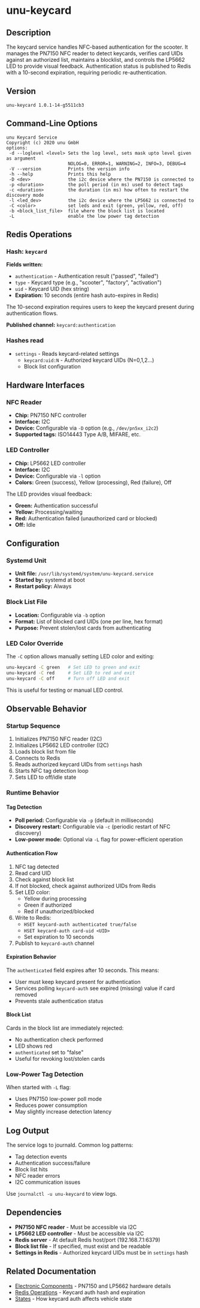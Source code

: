 # unu-keycard

## Description

The keycard service handles NFC-based authentication for the scooter. It manages the PN7150 NFC reader to detect keycards, verifies card UIDs against an authorized list, maintains a blocklist, and controls the LP5662 LED to provide visual feedback. Authentication status is published to Redis with a 10-second expiration, requiring periodic re-authentication.

## Version

```
unu-keycard 1.0.1-14-g5511cb3
```

## Command-Line Options

```
unu Keycard Service
Copyright (c) 2020 unu GmbH
options:
 -d --loglevel <level> Sets the log level, sets mask upto level given as argument
                       NOLOG=0, ERROR=1, WARNING=2, INFO=3, DEBUG=4
 -V --version          Prints the version info
 -h --help             Prints this help
 -D <dev>              the i2c device where the PN7150 is connected to
 -p <duration>         the poll period (in ms) used to detect tags
 -c <duration>         the duration (in ms) how often to restart the discovery mode
 -l <led_dev>          the i2c device where the LP5662 is connected to
 -C <color>            set leds and exit (green, yellow, red, off)
 -b <block_list_file>  file where the block list is located
 -L                    enable the low power tag detection
```

## Redis Operations

### Hash: `keycard`

**Fields written:**
- `authentication` - Authentication result ("passed", "failed")
- `type` - Keycard type (e.g., "scooter", "factory", "activation")
- `uid` - Keycard UID (hex string)
- **Expiration:** 10 seconds (entire hash auto-expires in Redis)

The 10-second expiration requires users to keep the keycard present during authentication flows.

**Published channel:** `keycard:authentication`

### Hashes read

- `settings` - Reads keycard-related settings
  - `keycard:uid:N` - Authorized keycard UIDs (N=0,1,2...)
  - Block list configuration

## Hardware Interfaces

### NFC Reader

- **Chip:** PN7150 NFC controller
- **Interface:** I2C
- **Device:** Configurable via `-D` option (e.g., `/dev/pn5xx_i2c2`)
- **Supported tags:** ISO14443 Type A/B, MIFARE, etc.

### LED Controller

- **Chip:** LP5662 LED controller
- **Interface:** I2C
- **Device:** Configurable via `-l` option
- **Colors:** Green (success), Yellow (processing), Red (failure), Off

The LED provides visual feedback:
- **Green:** Authentication successful
- **Yellow:** Processing/waiting
- **Red:** Authentication failed (unauthorized card or blocked)
- **Off:** Idle

## Configuration

### Systemd Unit

- **Unit file:** `/usr/lib/systemd/system/unu-keycard.service`
- **Started by:** systemd at boot
- **Restart policy:** Always

### Block List File

- **Location:** Configurable via `-b` option
- **Format:** List of blocked card UIDs (one per line, hex format)
- **Purpose:** Prevent stolen/lost cards from authenticating

### LED Color Override

The `-C` option allows manually setting LED color and exiting:
```bash
unu-keycard -C green   # Set LED to green and exit
unu-keycard -C red     # Set LED to red and exit
unu-keycard -C off     # Turn off LED and exit
```

This is useful for testing or manual LED control.

## Observable Behavior

### Startup Sequence

1. Initializes PN7150 NFC reader (I2C)
2. Initializes LP5662 LED controller (I2C)
3. Loads block list from file
4. Connects to Redis
5. Reads authorized keycard UIDs from `settings` hash
6. Starts NFC tag detection loop
7. Sets LED to off/idle state

### Runtime Behavior

#### Tag Detection

- **Poll period:** Configurable via `-p` (default in milliseconds)
- **Discovery restart:** Configurable via `-c` (periodic restart of NFC discovery)
- **Low-power mode:** Optional via `-L` flag for power-efficient operation

#### Authentication Flow

1. NFC tag detected
2. Read card UID
3. Check against block list
4. If not blocked, check against authorized UIDs from Redis
5. Set LED color:
   - Yellow during processing
   - Green if authorized
   - Red if unauthorized/blocked
6. Write to Redis:
   - `HSET keycard-auth authenticated true/false`
   - `HSET keycard-auth card-uid <UID>`
   - Set expiration to 10 seconds
7. Publish to `keycard-auth` channel

#### Expiration Behavior

The `authenticated` field expires after 10 seconds. This means:
- User must keep keycard present for authentication
- Services polling `keycard-auth` see expired (missing) value if card removed
- Prevents stale authentication status

#### Block List

Cards in the block list are immediately rejected:
- No authentication check performed
- LED shows red
- `authenticated` set to "false"
- Useful for revoking lost/stolen cards

### Low-Power Tag Detection

When started with `-L` flag:
- Uses PN7150 low-power poll mode
- Reduces power consumption
- May slightly increase detection latency

## Log Output

The service logs to journald. Common log patterns:
- Tag detection events
- Authentication success/failure
- Block list hits
- NFC reader errors
- I2C communication issues

Use `journalctl -u unu-keycard` to view logs.

## Dependencies

- **PN7150 NFC reader** - Must be accessible via I2C
- **LP5662 LED controller** - Must be accessible via I2C
- **Redis server** - At default Redis host/port (192.168.7.1:6379)
- **Block list file** - If specified, must exist and be readable
- **Settings in Redis** - Authorized keycard UIDs must be in `settings` hash

## Related Documentation

- [Electronic Components](../electronic/README.md) - PN7150 and LP5662 hardware details
- [Redis Operations](../redis/README.md) - Keycard auth hash and expiration
- [States](../states/README.md) - How keycard auth affects vehicle state
